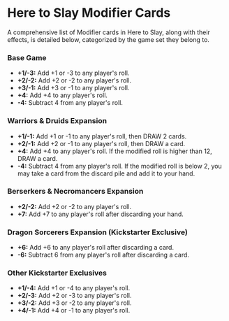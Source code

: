 # Here to Slay Modifier Cards

A comprehensive list of Modifier cards in Here to Slay, along with their effects, is detailed below, categorized by the game set they belong to.

### Base Game

*   **+1/-3:** Add +1 or -3 to any player's roll.
*   **+2/-2:** Add +2 or -2 to any player's roll.
*   **+3/-1:** Add +3 or -1 to any player's roll.
*   **+4:** Add +4 to any player's roll.
*   **-4:** Subtract 4 from any player's roll.

### Warriors & Druids Expansion

*   **+1/-1:** Add +1 or -1 to any player's roll, then DRAW 2 cards.
*   **+2/-1:** Add +2 or -1 to any player's roll, then DRAW a card.
*   **+4:** Add +4 to any player's roll. If the modified roll is higher than 12, DRAW a card.
*   **-4:** Subtract 4 from any player's roll. If the modified roll is below 2, you may take a card from the discard pile and add it to your hand.

### Berserkers & Necromancers Expansion

*   **+2/-2:** Add +2 or -2 to any player's roll.
*   **+7:** Add +7 to any player's roll after discarding your hand.

### Dragon Sorcerers Expansion (Kickstarter Exclusive)

*   **+6:** Add +6 to any player's roll after discarding a card.
*   **-6:** Subtract 6 from any player's roll after discarding a card.

### Other Kickstarter Exclusives

*   **+1/-4:** Add +1 or -4 to any player's roll.
*   **+2/-3:** Add +2 or -3 to any player's roll.
*   **+3/-2:** Add +3 or -2 to any player's roll.
*   **+4/-1:** Add +4 or -1 to any player's roll.
